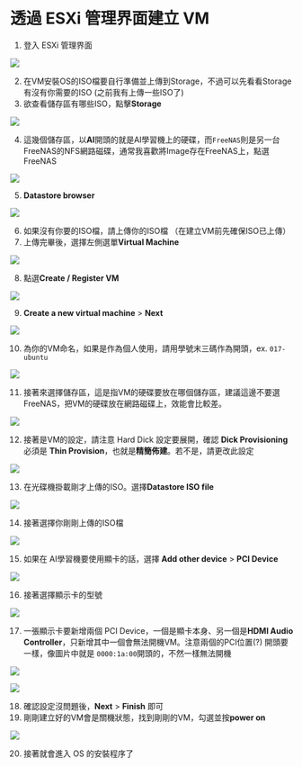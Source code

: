 # 透過 ESXi 管理界面建立 VM

1. 登入 ESXi 管理界面

![](/img/creating-vm-on-esxi/fig1.png)

2. 在VM安裝OS的ISO檔要自行準備並上傳到Storage，不過可以先看看Storage有沒有你需要的ISO (之前我有上傳一些ISO了) 
3. 欲查看儲存區有哪些ISO，點擊**Storage**

![](/img/creating-vm-on-esxi/fig2.png)

4. 這幾個儲存區，以**AI**開頭的就是AI學習機上的硬碟，而`FreeNAS`則是另一台FreeNAS的NFS網路磁碟，通常我喜歡將Image存在FreeNAS上，點選FreeNAS

![](/img/creating-vm-on-esxi/fig3.png)

5. **Datastore browser**

![](/img/creating-vm-on-esxi/fig4.png)

6. 如果沒有你要的ISO檔，請上傳你的ISO檔 （在建立VM前先確保ISO已上傳）
7. 上傳完畢後，選擇左側選單**Virtual Machine**

![](/img/creating-vm-on-esxi/fig6.png)

8. 點選**Create / Register VM**

![](/img/creating-vm-on-esxi/fig7.png)

9. **Create a new virtual machine** > **Next**

![](/img/creating-vm-on-esxi/fig8.jpg)

10. 為你的VM命名，如果是作為個人使用，請用學號末三碼作為開頭，ex. `017-ubuntu`

![](/img/creating-vm-on-esxi/fig9.jpg)

11. 接著來選擇儲存區，這是指VM的硬碟要放在哪個儲存區，建議這邊不要選FreeNAS，把VM的硬碟放在網路磁碟上，效能會比較差。

![](/img/creating-vm-on-esxi/fig10.png)

12. 接著是VM的設定，請注意 Hard Dick 設定要展開，確認 **Dick Provisioning** 必須是 **Thin Provision**，也就是**精簡佈建**。若不是，請更改此設定

![](/img/creating-vm-on-esxi/fig11.png)

13. 在光碟機掛載剛才上傳的ISO。選擇**Datastore ISO file**

![](/img/creating-vm-on-esxi/fig12.png)

14. 接著選擇你剛剛上傳的ISO檔

![](/img/creating-vm-on-esxi/fig13.png)

15. 如果在 AI學習機要使用顯卡的話，選擇 **Add other device** > **PCI Device**

![](/img/creating-vm-on-esxi/fig15.png)

16. 接著選擇顯示卡的型號

![](/img/creating-vm-on-esxi/fig16.png)

17. 一張顯示卡要新增兩個 PCI Device，一個是顯卡本身、另一個是**HDMI Audio Controller**，只新增其中一個會無法開機VM。注意兩個的PCI位置(?) 開頭要一樣，像圖片中就是 `0000:1a:00`開頭的，不然一樣無法開機

![](/img/creating-vm-on-esxi/fig17.png)

![](/img/creating-vm-on-esxi/fig18.png)

18.  確認設定沒問題後，**Next** > **Finish** 即可
19.  剛剛建立好的VM會是關機狀態，找到剛剛的VM，勾選並按**power on**

![](/img/creating-vm-on-esxi/fig14.png)

20. 接著就會進入 OS 的安裝程序了